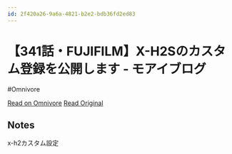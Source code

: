 ```yaml
---
id: 2f420a26-9a6a-4821-b2e2-bdb36fd2ed83
---
```


# 【341話・FUJIFILM】X-H2Sのカスタム登録を公開します - モアイブログ
#Omnivore

[Read on Omnivore](https://omnivore.app/me/https-meganeya-moai-com-entry-xh-2-s-custom-release-1906ebe1b0b)
[Read Original](https://meganeya-moai.com/entry/xh2s-custom-release)

## Notes

x-h2カスタム設定

